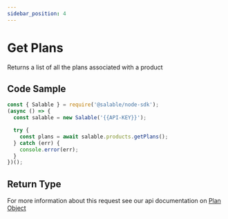 ```yaml
---
sidebar_position: 4
---
```


# Get Plans

Returns a list of all the plans associated with a product

## Code Sample

```typescript
const { Salable } = require('@salable/node-sdk');
(async () => {
  const salable = new Salable('{{API-KEY}}');

  try {
    const plans = await salable.products.getPlans();
  } catch (err) {
    console.error(err);
  }
})();
```

## Return Type

For more information about this request see our api documentation on [Plan Object](https://docs.salable.app/api#tag/Plans/operation/getPlanByUuid)
